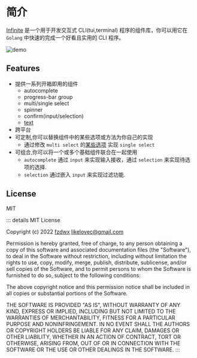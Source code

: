 # 简介

[Infinite](https://github.com/fzdwx/infinite) 是一个用于开发交互式 CLI(tui,terminal) 程序的组件库，你可以用它在`Golang`
中快速的完成一个好看且实用的 CLI 程序。

![demo](https://user-images.githubusercontent.com/65269574/184916069-076a0f6a-70bd-49e1-b7d7-0d2e7fc5c6bb.gif)

## Features

- 提供一系列开箱即用的组件
    - autocomplete
    - progress-bar group
    - multi/single select
    - spinner
    - confirm(input/selection)
    - [text](https://fzdwx.github.io/infinite/zh/components/input.html#input-text)
- 跨平台
- 可定制,你可以替换组件中的某些选项或方法为你自己的实现
    - 通过修改 `multi select`
      的[某些选项](https://github.com/fzdwx/infinite/blob/main/components/selection/singleselect/single_select.go#L49)
      实现 `single select`
- 可组合,你可以将一个或多个基础组件联合在一起使用
    - `autocomplete` 通过 `input` 来实现输入接收，通过 `selection` 来实现待选项的选择.
    - `selection` 通过嵌入 `input` 来实现过滤功能.


## License

MIT

::: details
MIT License

Copyright (c) 2022 [fzdwx](https://github.com/fzdwx) <likelovec@gmail.com>

Permission is hereby granted, free of charge, to any person obtaining a copy
of this software and associated documentation files (the "Software"), to deal
in the Software without restriction, including without limitation the rights
to use, copy, modify, merge, publish, distribute, sublicense, and/or sell
copies of the Software, and to permit persons to whom the Software is
furnished to do so, subject to the following conditions:

The above copyright notice and this permission notice shall be included in all
copies or substantial portions of the Software.

THE SOFTWARE IS PROVIDED "AS IS", WITHOUT WARRANTY OF ANY KIND, EXPRESS OR
IMPLIED, INCLUDING BUT NOT LIMITED TO THE WARRANTIES OF MERCHANTABILITY,
FITNESS FOR A PARTICULAR PURPOSE AND NONINFRINGEMENT. IN NO EVENT SHALL THE
AUTHORS OR COPYRIGHT HOLDERS BE LIABLE FOR ANY CLAIM, DAMAGES OR OTHER
LIABILITY, WHETHER IN AN ACTION OF CONTRACT, TORT OR OTHERWISE, ARISING FROM,
OUT OF OR IN CONNECTION WITH THE SOFTWARE OR THE USE OR OTHER DEALINGS IN THE
SOFTWARE.
:::